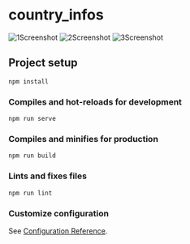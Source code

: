 # country_infos

![1Screenshot](https://user-images.githubusercontent.com/73036927/211141951-07a484f2-3e6b-4e09-9327-9b0897d7958d.png)
![2Screenshot](https://user-images.githubusercontent.com/73036927/211141953-c38d7c80-a572-40b2-a4b9-ebe3fbb800bc.png)
![3Screenshot](https://user-images.githubusercontent.com/73036927/211141954-752737f6-425a-4209-aad3-96a1acfb36a5.png)




## Project setup
```
npm install
```

### Compiles and hot-reloads for development
```
npm run serve
```

### Compiles and minifies for production
```
npm run build
```

### Lints and fixes files
```
npm run lint
```

### Customize configuration
See [Configuration Reference](https://cli.vuejs.org/config/).
